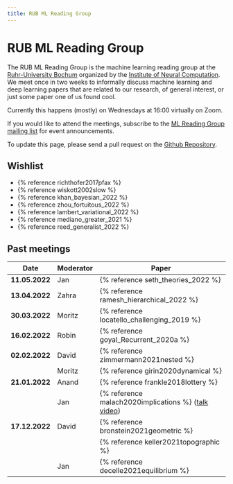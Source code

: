 ```yaml
---
title: RUB ML Reading Group
---
```


# RUB ML Reading Group
The RUB ML Reading Group is the machine learning reading group at the [Ruhr-University Bochum](https://www.ruhr-uni-bochum.de/de) organized by the [Institute of Neural Computation](https://www.ini.rub.de/).
We meet once in two weeks to informally discuss machine learning and deep learning papers that are related to our research, of general interest, or just some paper one of us found cool.

Currently this happens (mostly) on Wednesdays at 16:00 virtually on Zoom.

If you would like to attend the meetings, subscribe to the [ML Reading Group mailing list](https://lists.ruhr-uni-bochum.de/mailman/listinfo/ml-reading-group) for event announcements.

To update this page, please send a pull request on the [Github Repository](https://github.com/anandtrex/INI-ML-Reading-Group).

## Wishlist
* {% reference richthofer2017pfax %}
* {% reference wiskott2002slow %}
* {% reference khan_bayesian_2022 %}
* {% reference zhou_fortuitous_2022 %}
* {% reference lambert_variational_2022 %}
* {% reference mediano_greater_2021 %}
* {% reference reed_generalist_2022 %}


## Past meetings

| Date           | Moderator | Paper                                                                                                                                                                                                     
| -------------- | --------- | ---------------------------------------------------------------------------------------------------------------------------------------------------------------------------------------------------------------
| **11.05.2022** | Jan | {% reference seth_theories_2022 %} |
| **13.04.2022** | Zahra | {% reference ramesh_hierarchical_2022 %} |
| **30.03.2022** | Moritz | {% reference locatello_challenging_2019 %} |
| **16.02.2022** | Robin | {% reference goyal_Recurrent_2020a %} |
| **02.02.2022** | David | {% reference zimmermann2021nested %} |
|  | Moritz | {% reference girin2020dynamical %} |
| **21.01.2022** | Anand | {% reference frankle2018lottery %} |
|  | Jan | {% reference malach2020implications %} ([talk video](https://neurips.cc/virtual/2021/workshop/21836#wse-detail-22003)) |
| **17.12.2022** | David | {% reference bronstein2021geometric %} |
|  |  | {% reference keller2021topographic %} |
|  | Jan | {% reference decelle2021equilibrium %} |
